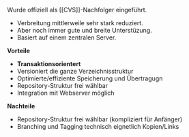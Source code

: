 Wurde offiziell als [[CVS]]-Nachfolger eingeführt.
- Verbreitung mittlerweile sehr stark reduziert.
- Aber noch immer gute und breite Unterstüzung.
- Basiert auf einem zentralen Server.

**Vorteile**
- **Transaktionsorientert**
- Versioniert die ganze Verzeichnisstruktur
- Optimierte/effiziente Speicherung und Übertragugn
- Repository-Struktur frei wählbar
- Integration mit Webserver möglich

**Nachteile**
- Repository-Struktur frei wählbar (kompliziert für Anfänger)
- Branching und Tagging technisch eignetlich Kopien/Links
